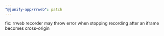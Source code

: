 ```yaml
---
"@junify-app/rrweb": patch
---
```


fix: rrweb recorder may throw error when stopping recording after an iframe becomes cross-origin
